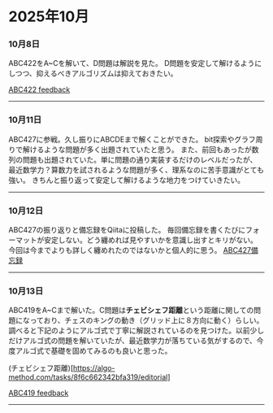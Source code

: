 # 2025年10月

### 10月8日
ABC422をA~Cを解いて、D問題は解説を見た。
D問題を安定して解けるようにしつつ、抑えるべきアルゴリズムは抑えておきたい。

[ABC422 feedback](https://github.com/kaneda05/AtCoder/blob/main/ABC_400/ABC422/feedback.md)

---

### 10月11日

ABC427に参戦。久し振りにABCDEまで解くことができた。
bit探索やグラフ周りで解けるような問題が多く出題されていたと思う。
また、前回もあったが数列の問題も出題されていた。単に問題の通り実装するだけのレベルだったが、
最近数学力？算数力を試されるような問題が多く、理系なのに苦手意識がとても強い。
きちんと振り返って安定して解けるような地力をつけていきたい。

---

### 10月12日

ABC427の振り返りと備忘録をQiitaに投稿した。
毎回備忘録を書くたびにフォーマットが安定しない。どう纏めれば見やすいかを意識し出すとキリがない。
今回は今までよりも詳しく纏めれたのではないかと個人的に思う。
[ABC427備忘録](https://qiita.com/MK_05Ta/items/085a7c5fd7b973de538f)

---

### 10月13日

ABC419をA~Cまで解いた。C問題は**チェビシェフ距離**という距離に関しての問題になっており、チェスのキングの動き（グリッド上に８方向に動く）らしい。調べると下記のようにアルゴ式で丁寧に解説されているのを見つけた。以前少しだけアルゴ式の問題を解いていたが、最近数学力が落ちている気がするので、今度アルゴ式で基礎を固めてみるのも良いと思った。

(チェビシェフ距離)[https://algo-method.com/tasks/8f6c662342bfa319/editorial]

[ABC419 feedback](https://github.com/kaneda05/AtCoder/blob/main/ABC_400/ABC419/feedback.md)


---